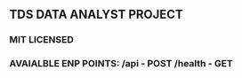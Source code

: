## TDS DATA ANALYST PROJECT

### MIT LICENSED

### AVAIALBLE ENP POINTS:  /api - POST    /health - GET

